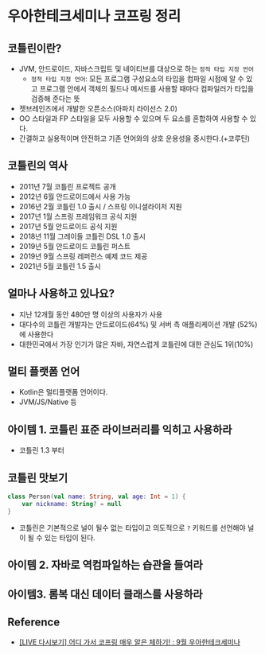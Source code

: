 # 우아한테크세미나 코프링 정리

## 코틀린이란?
* JVM, 안드로이드, 자바스크립트 및 네이티브를 대상으로 하는 `정적 타입 지정 언어`
  * `정적 타입 지정 언어`: 모든 프로그램 구성요소의 타입을 컴파일 시점에 알 수 있고 프로그램 안에서 객체의 필드나 메서드를 사용할 때마다 컴파일러가 타입을 검증해 준다는 뜻
* 젯브레인즈에서 개발한 오픈소스(아파치 라이선스 2.0)
* OO 스타일과 FP 스타일을 모두 사용할 수 있으며 두 요소를 혼합하여 사용할 수 있다.
* 간결하고 실용적이며 안전하고 기존 언어와의 상호 운용성을 중시한다.(+코루틴)

## 코틀린의 역사
* 2011년 7월 코틀린 프로젝트 공개
* 2012년 6월 안드로이드에서 사용 가능
* 2016년 2월 코틀린 1.0 출시 / 스프링 이니셜라이저 지원
* 2017년 1월 스프링 프레임워크 공식 지원
* 2017년 5월 안드로이드 공식 지원
* 2018년 11월 그레이들 코틀린 DSL 1.0 출시
* 2019년 5월 안드로이드 코틀린 퍼스트
* 2019년 9월 스프링 레퍼런스 예제 코드 제공
* 2021년 5월 코틀린 1.5 출시

## 얼마나 사용하고 있나요?
* 지난 12개월 동안 480만 명 이상의 사용자가 사용
* 대다수의 코틀린 개발자는 안드로이드(64%) 및 서버 측 애플리케이션 개발 (52%)에 사용한다
* 대한민국에서 가장 인기가 많은 자바, 자연스럽게 코틀린에 대한 관심도 1위(10%)

## 멀티 플랫폼 언어
* Kotlin은 멀티플랫폼 언어이다.
* JVM/JS/Native 등

## 아이템 1. 코틀린 표준 라이브러리를 익히고 사용하라
* 코틀린 1.3 부터


## 코틀린 맛보기
```kotlin
class Person(val name: String, val age: Int = 1) {
    var nickname: String? = null
}
```

* 코틀린은 기본적으로 널이 될수 없는 타입이고 의도적으로 `?` 키워드를 선언해야 널이 될 수 있는 타입이 된다.

## 아이템 2. 자바로 역컴파일하는 습관을 들여라




## 아이템3. 롬복 대신 데이터 클래스를 사용하라

## Reference
* [[LIVE 다시보기] 어디 가서 코프링 매우 알은 체하기! : 9월 우아한테크세미나](https://www.youtube.com/watch?v=ewBri47JWII)
